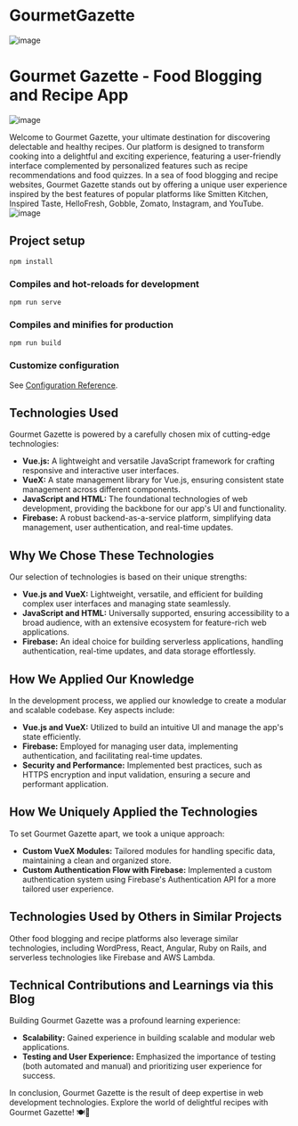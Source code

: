 # GourmetGazette




![image](https://github.com/Naivedya-Rai/GourmetGazette/assets/122347651/41be2aad-5d3d-4604-b84e-413829ab975e)

# Gourmet Gazette - Food Blogging and Recipe App

![image](https://github.com/Naivedya-Rai/GourmetGazette/assets/122347651/c37f158a-d85f-40bb-aced-1df46acc3e76)

Welcome to Gourmet Gazette, your ultimate destination for discovering delectable and healthy recipes. Our platform is designed to transform cooking into a delightful and exciting experience, featuring a user-friendly interface complemented by personalized features such as recipe recommendations and food quizzes. In a sea of food blogging and recipe websites, Gourmet Gazette stands out by offering a unique user experience inspired by the best features of popular platforms like Smitten Kitchen, Inspired Taste, HelloFresh, Gobble, Zomato, Instagram, and YouTube.
![image](https://github.com/Naivedya-Rai/GourmetGazette/assets/122347651/4ff0ed17-2e87-403d-9856-1faa823ff4d4)
## Project setup
```
npm install
```

### Compiles and hot-reloads for development
```
npm run serve
```

### Compiles and minifies for production
```
npm run build
```

### Customize configuration
See [Configuration Reference](https://cli.vuejs.org/config/).

## Technologies Used

Gourmet Gazette is powered by a carefully chosen mix of cutting-edge technologies:

- **Vue.js:** A lightweight and versatile JavaScript framework for crafting responsive and interactive user interfaces.
- **VueX:** A state management library for Vue.js, ensuring consistent state management across different components.
- **JavaScript and HTML:** The foundational technologies of web development, providing the backbone for our app's UI and functionality.
- **Firebase:** A robust backend-as-a-service platform, simplifying data management, user authentication, and real-time updates.

## Why We Chose These Technologies

Our selection of technologies is based on their unique strengths:

- **Vue.js and VueX:** Lightweight, versatile, and efficient for building complex user interfaces and managing state seamlessly.
- **JavaScript and HTML:** Universally supported, ensuring accessibility to a broad audience, with an extensive ecosystem for feature-rich web applications.
- **Firebase:** An ideal choice for building serverless applications, handling authentication, real-time updates, and data storage effortlessly.

## How We Applied Our Knowledge

In the development process, we applied our knowledge to create a modular and scalable codebase. Key aspects include:

- **Vue.js and VueX:** Utilized to build an intuitive UI and manage the app's state efficiently.
- **Firebase:** Employed for managing user data, implementing authentication, and facilitating real-time updates.
- **Security and Performance:** Implemented best practices, such as HTTPS encryption and input validation, ensuring a secure and performant application.

## How We Uniquely Applied the Technologies

To set Gourmet Gazette apart, we took a unique approach:

- **Custom VueX Modules:** Tailored modules for handling specific data, maintaining a clean and organized store.
- **Custom Authentication Flow with Firebase:** Implemented a custom authentication system using Firebase's Authentication API for a more tailored user experience.

## Technologies Used by Others in Similar Projects

Other food blogging and recipe platforms also leverage similar technologies, including WordPress, React, Angular, Ruby on Rails, and serverless technologies like Firebase and AWS Lambda.

## Technical Contributions and Learnings via this Blog

Building Gourmet Gazette was a profound learning experience:

- **Scalability:** Gained experience in building scalable and modular web applications.
- **Testing and User Experience:** Emphasized the importance of testing (both automated and manual) and prioritizing user experience for success.

In conclusion, Gourmet Gazette is the result of deep expertise in web development technologies. Explore the world of delightful recipes with Gourmet Gazette! 🍽️📖

